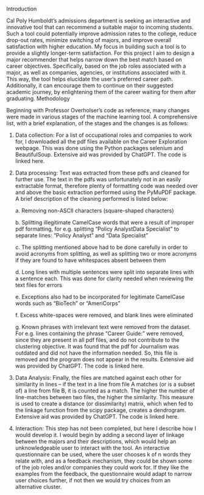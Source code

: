 Introduction

Cal Poly Humboldt’s admissions department is seeking an interactive and innovative tool that can recommend a suitable major to incoming students. Such a tool could potentially improve admission rates to the college, reduce drop-out rates, minimize switching of majors, and improve overall satisfaction with higher education. 
My focus in building such a tool is to provide a slightly longer-term satisfaction. For this project I aim to design a major recommender that helps narrow down the best match based on career objectives. Specifically, based on the job roles associated with a major, as well as companies, agencies, or institutions associated with it. This way, the tool helps elucidate the user’s preferred career path. Additionally, it can encourage them to continue on their suggested academic journey, by enlightening them of the career waiting for them after graduating. 
Methodology

Beginning with Professor Overholser’s code as reference, many changes were made in various stages of the machine learning tool. A comprehensive list, with a brief explanation, of the stages and the changes is as follows:
1.	Data collection: For a list of occupational roles and companies to work for, I downloaded all the pdf files available on the Career Exploration webpage. This was done using the Python packages selenium and BeautifulSoup. Extensive aid was provided by ChatGPT. The code is linked here. 
2.	Data processing: Text was extracted from these pdfs and cleaned for further use. The text in the pdfs was unfortunately not in an easily extractable format, therefore plenty of formatting code was needed over and above the basic extraction performed using the PyMuPDF package. A brief description of the cleaning performed is listed below:

      a.	Removing non-ASCII characters (square-shaped characters)
  
      b.	Splitting illegitimate CamelCase words that were a result of improper pdf formatting, for e.g. splitting “Policy AnalystData Specialist” to separate lines: “Policy Analyst” and “Data Specialist”
  
      c.	The splitting mentioned above had to be done carefully in order to avoid acronyms from splitting, as well as splitting two or more acronyms if they are found to have whitespaces absent between them
  
      d.	Long lines with multiple sentences were split into separate lines with a sentence each. This was done for clarity needed when reviewing the text files for errors
  
      e.	Exceptions also had to be incorporated for legitimate CamelCase words such as “BioTech” or “AmeriCorps”
  
      f.	Excess white-spaces were removed, and blank lines were eliminated
  
      g.	Known phrases with irrelevant text were removed from the dataset. For e.g. lines containing the phrase “Career Guide:” were removed, since they are present in all pdf files, and do not contribute to the clustering objective. 
It was found that the pdf for Journalism was outdated and did not have the information needed. So, this file is removed and the program does not appear in the results. Extensive aid was provided by ChatGPT. The code is linked here. 
4.	Data Analysis: Finally, the files are matched against each other for similarity in lines – if the text in a line from file A matches (or is a subset of) a line from file B, it is counted as a match. The higher the number of line-matches between two files, the higher the similarity. This measure is used to create a distance (or dissimilarity) matrix, which when fed to the linkage function from the scipy package, creates a dendrogram. Extensive aid was provided by ChatGPT. The code is linked here. 
5.	Interaction: This step has not been completed, but here I describe how I would develop it. I would begin by adding a second layer of linkage between the majors and their descriptions, which would help an unknowledgeable user to interact with the tool. An interactive questionnaire can be used, where the user chooses k of n words they relate with, and as a feedback mechanism, they could be shown some of the job roles and/or companies they could work for. If they like the examples from the feedback, the questionnaire would adapt to narrow user choices further, if not then we would try choices from an alternative cluster. 
